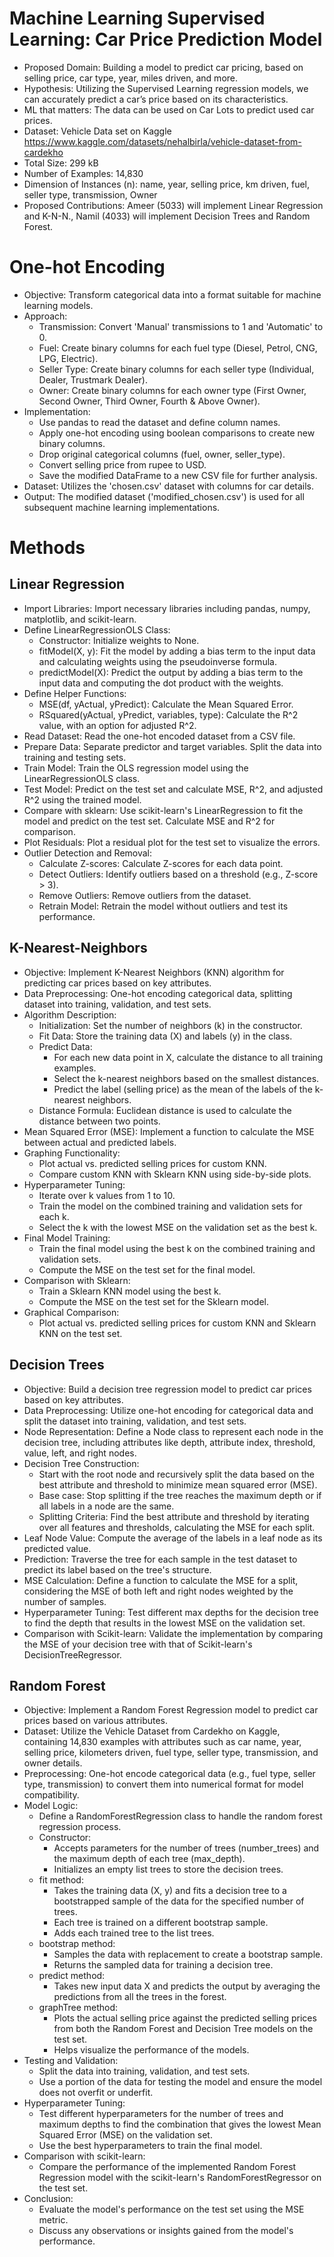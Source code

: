 # Machine Learning Supervised Learning: Car Price Prediction Model

- Proposed Domain: Building a model to predict car pricing, based on selling price, car type, year, miles driven, and more.
- Hypothesis: Utilizing the Supervised Learning regression models, we can accurately predict a car’s price based on its characteristics.
- ML that matters: The data can be used on Car Lots to predict used car prices.
- Dataset: Vehicle Data set on Kaggle https://www.kaggle.com/datasets/nehalbirla/vehicle-dataset-from-cardekho
- Total Size: 299 kB
- Number of Examples: 14,830
- Dimension of Instances (n): name, year, selling price, km driven, fuel, seller type, transmission, Owner
- Proposed Contributions: Ameer (5033) will implement Linear Regression and K-N-N., Namil (4033) will implement Decision Trees and Random Forest.

# One-hot Encoding

- Objective: Transform categorical data into a format suitable for machine learning models.
- Approach:
  - Transmission: Convert 'Manual' transmissions to 1 and 'Automatic' to 0.
  - Fuel: Create binary columns for each fuel type (Diesel, Petrol, CNG, LPG, Electric).
  - Seller Type: Create binary columns for each seller type (Individual, Dealer, Trustmark Dealer).
  - Owner: Create binary columns for each owner type (First Owner, Second Owner, Third Owner, Fourth & Above Owner).
- Implementation:
  - Use pandas to read the dataset and define column names.
  - Apply one-hot encoding using boolean comparisons to create new binary columns.
  - Drop original categorical columns (fuel, owner, seller_type).
  - Convert selling price from rupee to USD.
  - Save the modified DataFrame to a new CSV file for further analysis.
- Dataset: Utilizes the 'chosen.csv' dataset with columns for car details.
- Output: The modified dataset ('modified_chosen.csv') is used for all subsequent machine learning implementations.

# Methods

## Linear Regression

- Import Libraries: Import necessary libraries including pandas, numpy, matplotlib, and scikit-learn.
- Define LinearRegressionOLS Class:
  - Constructor: Initialize weights to None.
  - fitModel(X, y): Fit the model by adding a bias term to the input data and calculating weights using the pseudoinverse formula.
  - predictModel(X): Predict the output by adding a bias term to the input data and computing the dot product with the weights.
- Define Helper Functions:
  - MSE(df, yActual, yPredict): Calculate the Mean Squared Error.
  - RSquared(yActual, yPredict, variables, type): Calculate the R^2 value, with an option for adjusted R^2.
- Read Dataset: Read the one-hot encoded dataset from a CSV file.
- Prepare Data: Separate predictor and target variables. Split the data into training and testing sets.
- Train Model: Train the OLS regression model using the LinearRegressionOLS class.
- Test Model: Predict on the test set and calculate MSE, R^2, and adjusted R^2 using the trained model.
- Compare with sklearn: Use scikit-learn's LinearRegression to fit the model and predict on the test set. Calculate MSE and R^2 for comparison.
- Plot Residuals: Plot a residual plot for the test set to visualize the errors.
- Outlier Detection and Removal:
  - Calculate Z-scores: Calculate Z-scores for each data point.
  - Detect Outliers: Identify outliers based on a threshold (e.g., Z-score > 3).
  - Remove Outliers: Remove outliers from the dataset.
  - Retrain Model: Retrain the model without outliers and test its performance.

## K-Nearest-Neighbors

- Objective: Implement K-Nearest Neighbors (KNN) algorithm for predicting car prices based on key attributes.
- Data Preprocessing: One-hot encoding categorical data, splitting dataset into training, validation, and test sets.
- Algorithm Description:
  - Initialization: Set the number of neighbors (k) in the constructor.
  - Fit Data: Store the training data (X) and labels (y) in the class.
  - Predict Data:
    - For each new data point in X, calculate the distance to all training examples.
    - Select the k-nearest neighbors based on the smallest distances.
    - Predict the label (selling price) as the mean of the labels of the k-nearest neighbors.
  - Distance Formula: Euclidean distance is used to calculate the distance between two points.
- Mean Squared Error (MSE): Implement a function to calculate the MSE between actual and predicted labels.
- Graphing Functionality:
  - Plot actual vs. predicted selling prices for custom KNN.
  - Compare custom KNN with Sklearn KNN using side-by-side plots.
- Hyperparameter Tuning:
  - Iterate over k values from 1 to 10.
  - Train the model on the combined training and validation sets for each k.
  - Select the k with the lowest MSE on the validation set as the best k.
- Final Model Training:
  - Train the final model using the best k on the combined training and validation sets.
  - Compute the MSE on the test set for the final model.
- Comparison with Sklearn:
  - Train a Sklearn KNN model using the best k.
  - Compute the MSE on the test set for the Sklearn model.
- Graphical Comparison:
  - Plot actual vs. predicted selling prices for custom KNN and Sklearn KNN on the test set.

## Decision Trees

- Objective: Build a decision tree regression model to predict car prices based on key attributes.
- Data Preprocessing: Utilize one-hot encoding for categorical data and split the dataset into training, validation, and test sets.
- Node Representation: Define a Node class to represent each node in the decision tree, including attributes like depth, attribute index, threshold, value, left, and right nodes.
- Decision Tree Construction:
  - Start with the root node and recursively split the data based on the best attribute and threshold to minimize mean squared error (MSE).
  - Base case: Stop splitting if the tree reaches the maximum depth or if all labels in a node are the same.
  - Splitting Criteria: Find the best attribute and threshold by iterating over all features and thresholds, calculating the MSE for each split.
- Leaf Node Value: Compute the average of the labels in a leaf node as its predicted value.
- Prediction: Traverse the tree for each sample in the test dataset to predict its label based on the tree's structure.
- MSE Calculation: Define a function to calculate the MSE for a split, considering the MSE of both left and right nodes weighted by the number of samples.
- Hyperparameter Tuning: Test different max depths for the decision tree to find the depth that results in the lowest MSE on the validation set.
- Comparison with Scikit-learn: Validate the implementation by comparing the MSE of your decision tree with that of Scikit-learn's DecisionTreeRegressor.

## Random Forest

- Objective: Implement a Random Forest Regression model to predict car prices based on various attributes.
- Dataset: Utilize the Vehicle Dataset from Cardekho on Kaggle, containing 14,830 examples with attributes such as car name, year, selling price, kilometers driven, fuel type, seller type, transmission, and owner details.
- Preprocessing: One-hot encode categorical data (e.g., fuel type, seller type, transmission) to convert them into numerical format for model compatibility.
- Model Logic:
  - Define a RandomForestRegression class to handle the random forest regression process.
  - Constructor:
    - Accepts parameters for the number of trees (number_trees) and the maximum depth of each tree (max_depth).
    - Initializes an empty list trees to store the decision trees.
  - fit method:
    - Takes the training data (X, y) and fits a decision tree to a bootstrapped sample of the data for the specified number of trees.
    - Each tree is trained on a different bootstrap sample.
    - Adds each trained tree to the list trees.
  - bootstrap method:
    - Samples the data with replacement to create a bootstrap sample.
    - Returns the sampled data for training a decision tree.
  - predict method:
    - Takes new input data X and predicts the output by averaging the predictions from all the trees in the forest.
  - graphTree method:
    - Plots the actual selling price against the predicted selling prices from both the Random Forest and Decision Tree models on the test set.
    - Helps visualize the performance of the models.
- Testing and Validation:
  - Split the data into training, validation, and test sets.
  - Use a portion of the data for testing the model and ensure the model does not overfit or underfit.
- Hyperparameter Tuning:
  - Test different hyperparameters for the number of trees and maximum depths to find the combination that gives the lowest Mean Squared Error (MSE) on the validation set.
  - Use the best hyperparameters to train the final model.
- Comparison with scikit-learn:
  - Compare the performance of the implemented Random Forest Regression model with the scikit-learn's RandomForestRegressor on the test set.
- Conclusion:
  - Evaluate the model's performance on the test set using the MSE metric.
  - Discuss any observations or insights gained from the model's performance.
